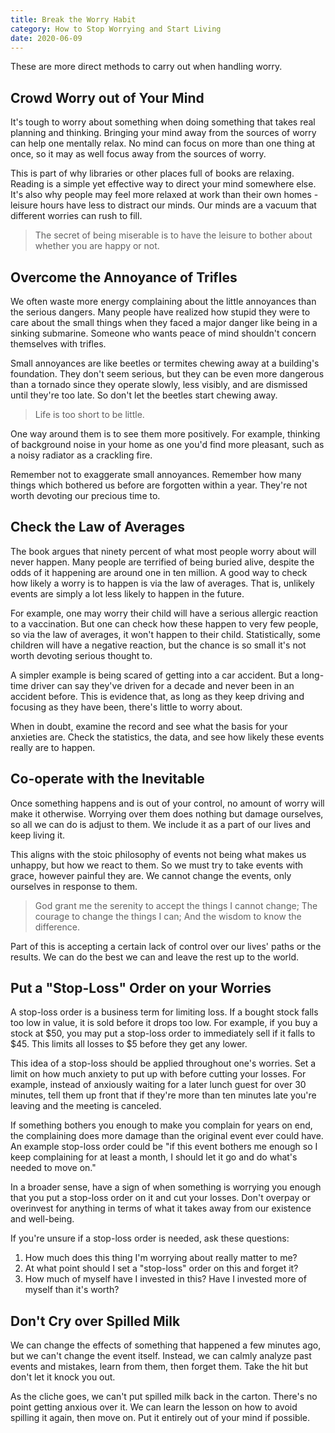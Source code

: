 ```yaml
---
title: Break the Worry Habit
category: How to Stop Worrying and Start Living
date: 2020-06-09
---
```


These are more direct methods to carry out when handling worry.

## Crowd Worry out of Your Mind

It's tough to worry about something when doing something that takes real planning and thinking. Bringing your mind away from the sources of worry can help one mentally relax. No mind can focus on more than one thing at once, so it may as well focus away from the sources of worry.

This is part of why libraries or other places full of books are relaxing. Reading is a simple yet effective way to direct your mind somewhere else. It's also why people may feel more relaxed at work than their own homes - leisure hours have less to distract our minds. Our minds are a vacuum that different worries can rush to fill.

> The secret of being miserable is to have the leisure to bother about whether you are happy or not.

## Overcome the Annoyance of Trifles

We often waste more energy complaining about the little annoyances than the serious dangers. Many people have realized how stupid they were to care about the small things when they faced a major danger like being in a sinking submarine. Someone who wants peace of mind shouldn't concern themselves with trifles.

Small annoyances are like beetles or termites chewing away at a building's foundation. They don't seem serious, but they can be even more dangerous than a tornado since they operate slowly, less visibly, and are dismissed until they're too late. So don't let the beetles start chewing away.

> Life is too short to be little.

One way around them is to see them more positively. For example, thinking of background noise in your home as one you'd find more pleasant, such as a noisy radiator as a crackling fire.

Remember not to exaggerate small annoyances. Remember how many things which bothered us before are forgotten within a year. They're not worth devoting our precious time to.

## Check the Law of Averages

The book argues that ninety percent of what most people worry about will never happen. Many people are terrified of being buried alive, despite the odds of it happening are around one in ten million. A good way to check how likely a worry is to happen is via the law of averages. That is, unlikely events are simply a lot less likely to happen in the future.

For example, one may worry their child will have a serious allergic reaction to a vaccination. But one can check how these happen to very few people, so via the law of averages, it won't happen to their child. Statistically, some children will have a negative reaction, but the chance is so small it's not worth devoting serious thought to.

A simpler example is being scared of getting into a car accident. But a long-time driver can say they've driven for a decade and never been in an accident before. This is evidence that, as long as they keep driving and focusing as they have been, there's little to worry about.

When in doubt, examine the record and see what the basis for your anxieties are. Check the statistics, the data, and see how likely these events really are to happen.

## Co-operate with the Inevitable

Once something happens and is out of your control, no amount of worry will make it otherwise. Worrying over them does nothing but damage ourselves, so all we can do is adjust to them. We include it as a part of our lives and keep living it.

This aligns with the stoic philosophy of events not being what makes us unhappy, but how we react to them. So we must try to take events with grace, however painful they are. We cannot change the events, only ourselves in response to them.

> God grant me the serenity to accept the things I cannot change;
> The courage to change the things I can;
> And the wisdom to know the difference.

Part of this is accepting a certain lack of control over our lives' paths or the results. We can do the best we can and leave the rest up to the world.

## Put a "Stop-Loss" Order on your Worries

A stop-loss order is a business term for limiting loss. If a bought stock falls too low in value, it is sold before it drops too low. For example, if you buy a stock at $50, you may put a stop-loss order to immediately sell if it falls to $45. This limits all losses to $5 before they get any lower.

This idea of a stop-loss should be applied throughout one's worries. Set a limit on how much anxiety to put up with before cutting your losses. For example, instead of anxiously waiting for a later lunch guest for over 30 minutes, tell them up front that if they're more than ten minutes late you're leaving and the meeting is canceled.

If something bothers you enough to make you complain for years on end, the complaining does more damage than the original event ever could have. An example stop-loss order could be "if this event bothers me enough so I keep complaining for at least a month, I should let it go and do what's needed to move on."

In a broader sense, have a sign of when something is worrying you enough that you put a stop-loss order on it and cut your losses. Don't overpay or overinvest for anything in terms of what it takes away from our existence and well-being.

If you're unsure if a stop-loss order is needed, ask these questions:

1. How much does this thing I'm worrying about really matter to me?
2. At what point should I set a "stop-loss" order on this and forget it?
3. How much of myself have I invested in this? Have I invested more of myself than it's worth?

## Don't Cry over Spilled Milk

We can change the effects of something that happened a few minutes ago, but we can't change the event itself. Instead, we can calmly analyze past events and mistakes, learn from them, then forget them. Take the hit but don't let it knock you out.

As the cliche goes, we can't put spilled milk back in the carton. There's no point getting anxious over it. We can learn the lesson on how to avoid spilling it again, then move on. Put it entirely out of your mind if possible.
